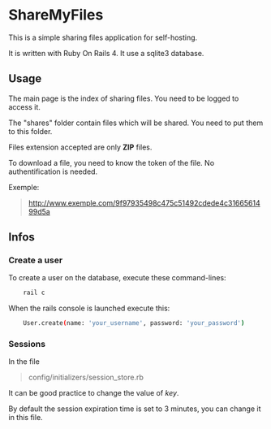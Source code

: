 # ShareMyFiles

This is a simple sharing files application for self-hosting.

It is written with Ruby On Rails 4. It use a sqlite3 database.

## Usage

The main page is the index of sharing files. You need to be logged to access it.

The "shares" folder contain files which will be shared. You need to put them to this folder.

Files extension accepted are only **ZIP** files.

To download a file, you need to know the token of the file. No authentification is needed.

Exemple:
> http://www.exemple.com/9f97935498c475c51492cdede4c3166561499d5a

## Infos

### Create a user

To create a user on the database, execute these command-lines:

```bash
	rail c
```

When the rails console is launched execute this:

```bash
	User.create(name: 'your_username', password: 'your_password')
```

### Sessions

In the file
> config/initializers/session_store.rb

It can be good practice to change the value of *key*.

By default the session expiration time is set to 3 minutes, you can change it in this file.
